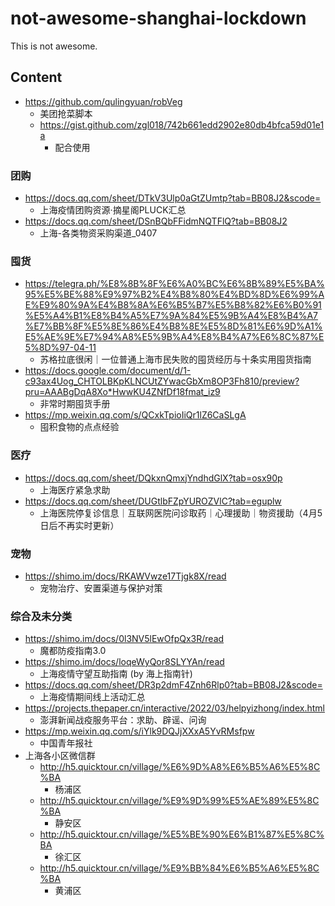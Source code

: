 # not-awesome-shanghai-lockdown
This is not awesome. 

## Content

- https://github.com/qulingyuan/robVeg
  - 美团抢菜脚本
  - https://gist.github.com/zgl018/742b661edd2902e80db4bfca59d01e1a
    - 配合使用

### 团购

- https://docs.qq.com/sheet/DTkV3Ulp0aGtZUmtp?tab=BB08J2&scode=
  - 上海疫情团购资源·摘星阁PLUCK汇总
- https://docs.qq.com/sheet/DSnBQbFFidmNQTFlQ?tab=BB08J2
  - 上海-各类物资采购渠道_0407

### 囤货

- https://telegra.ph/%E8%8B%8F%E6%A0%BC%E6%8B%89%E5%BA%95%E5%BE%88%E9%97%B2%E4%B8%80%E4%BD%8D%E6%99%AE%E9%80%9A%E4%B8%8A%E6%B5%B7%E5%B8%82%E6%B0%91%E5%A4%B1%E8%B4%A5%E7%9A%84%E5%9B%A4%E8%B4%A7%E7%BB%8F%E5%8E%86%E4%B8%8E%E5%8D%81%E6%9D%A1%E5%AE%9E%E7%94%A8%E5%9B%A4%E8%B4%A7%E6%8C%87%E5%8D%97-04-11
  - 苏格拉底很闲｜一位普通上海市民失败的囤货经历与十条实用囤货指南
- https://docs.google.com/document/d/1-c93ax4Uog_CHTOLBKpKLNCUtZYwacGbXm8OP3Fh810/preview?pru=AAABgDqA8Xo*HwwKU4ZNfDf18fmat_iz9
  - 非常时期囤货手册
- https://mp.weixin.qq.com/s/QCxkTpioIiQr1lZ6CaSLgA
  - 囤积食物的点点经验

### 医疗

- https://docs.qq.com/sheet/DQkxnQmxjYndhdGlX?tab=osx90p
  - 上海医疗紧急求助
- https://docs.qq.com/sheet/DUGtlbFZpYUROZVlC?tab=eguplw
  - 上海医院停复诊信息｜互联网医院问诊取药｜心理援助｜物资援助（4月5日后不再实时更新）

### 宠物

- https://shimo.im/docs/RKAWVwze17Tjgk8X/read
  - 宠物治疗、安置渠道与保护对策

### 综合及未分类

- https://shimo.im/docs/0l3NV5lEwOfpQx3R/read
  - 魔都防疫指南3.0
- https://shimo.im/docs/loqeWyQor8SLYYAn/read
  - 上海疫情守望互助指南 (by 海上指南针)
- https://docs.qq.com/sheet/DR3p2dmF4Znh6Rlp0?tab=BB08J2&scode=
  - 上海疫情期间线上活动汇总
- https://projects.thepaper.cn/interactive/2022/03/helpyizhong/index.html
  - 澎湃新闻战疫服务平台：求助、辟谣、问询
- https://mp.weixin.qq.com/s/iYlk9DQJjXXxA5YvRMsfpw
  - 中国青年报社
- 上海各小区微信群
  - http://h5.quicktour.cn/village/%E6%9D%A8%E6%B5%A6%E5%8C%BA
    - 杨浦区
  - http://h5.quicktour.cn/village/%E9%9D%99%E5%AE%89%E5%8C%BA
    - 静安区
  - http://h5.quicktour.cn/village/%E5%BE%90%E6%B1%87%E5%8C%BA
    - 徐汇区
  - http://h5.quicktour.cn/village/%E9%BB%84%E6%B5%A6%E5%8C%BA
    - 黄浦区
